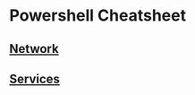 # Powershell Cheatsheet

## [Network](https://github.com/percyfoxley/ps-cheatsheet/blob/main/Network.md)

## [Services](https://github.com/percyfoxley/ps-cheatsheet/blob/main/Services.md)
